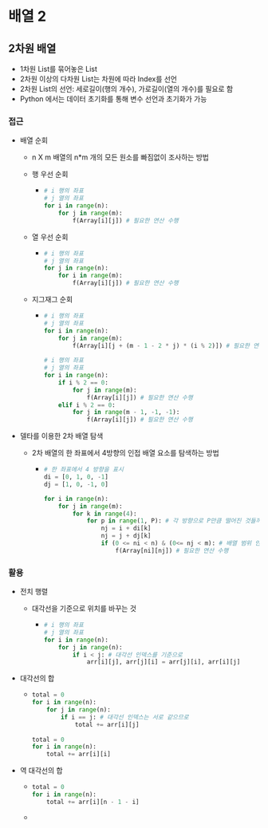 # 배열 2

## 2차원 배열

- 1차원 List를 묶어놓은 List
- 2차원 이상의 다차원 List는 차원에 따라 Index를 선언
- 2차원 List의 선언: 세로길이(행의 개수), 가로길이(열의 개수)를 필요로 함
- Python 에서는 데이터 초기화를 통해 변수 선언과 초기화가 가능

### 접근

- 배열 순회

  - n X m 배열의 n*m 개의 모든 원소를 빠짐없이 조사하는 방법

  - 행 우선 순회

    - ```python
      # i 행의 좌표
      # j 열의 좌표
      for i in range(n):
          for j in range(m):
              f(Array[i][j]) # 필요한 연산 수행
      ```

  - 열 우선 순회

    - ```python
      # i 행의 좌표
      # j 열의 좌표
      for j in range(n):
          for i in range(m):
              f(Array[i][j]) # 필요한 연산 수행
      ```

  - 지그재그 순회

    - ```py
      # i 행의 좌표
      # j 열의 좌표
      for i in range(n):
          for j in range(m):
              f(Array[i][j + (m - 1 - 2 * j) * (i % 2)]) # 필요한 연산 수행
              
      # i 행의 좌표
      # j 열의 좌표
      for i in range(n):
          if i % 2 == 0:
              for j in range(m):
                  f(Array[i][j]) # 필요한 연산 수행
          elif i % 2 == 0:
              for j in range(m - 1, -1, -1):
                  f(Array[i][j]) # 필요한 연산 수행        
      ```

- 델타를 이용한 2차 배열 탐색

  - 2차 배열의 한 좌표에서 4방향의 인접 배열 요소를 탐색하는 방법

    - ```python
      # 한 좌표에서 4 방향을 표시
      di = [0, 1, 0, -1]
      dj = [1, 0, -1, 0]
      
      for i in range(n):
          for j in range(m):
              for k in range(4):
                  for p in range(1, P): # 각 방향으로 P만큼 떨어진 것들까지 계산
                      nj = i + di[k]
                      nj = j + dj[k]
                      if (0 <= ni < n) & (0<= nj < m): # 배열 범위 안에 있으면
                          f(Array[ni][nj]) # 필요한 연산 수행      
      ```



### 활용

- 전치 행렬

  - 대각선을 기준으로 위치를 바꾸는 것

    - ```python
      # i 행의 좌표
      # j 열의 좌표
      for i in range(n):
          for j in range(n):
              if i < j: # 대각선 인덱스를 기준으로 
                  arr[i][j], arr[j][i] = arr[j][i], arr[i][j]
      ```

- 대각선의 합

  - ```python
    total = 0
    for i in range(n):
        for j in range(n):
            if i == j: # 대각선 인덱스는 서로 같으므로
                total += arr[i][j]
                
    total = 0
    for i in range(n):
        total += arr[i][i]            
    ```

- 역 대각선의 합

  - ```python
    total = 0
    for i in range(n):
        total += arr[i][n - 1 - i]            
    ```

  - 